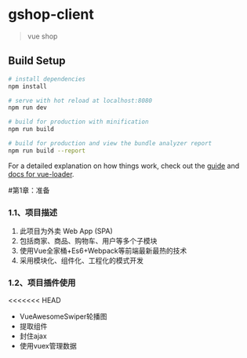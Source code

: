 # gshop-client

> vue shop

## Build Setup

``` bash
# install dependencies
npm install

# serve with hot reload at localhost:8080
npm run dev

# build for production with minification
npm run build

# build for production and view the bundle analyzer report
npm run build --report
```

For a detailed explanation on how things work, check out the [guide](http://vuejs-templates.github.io/webpack/) and [docs for vue-loader](http://vuejs.github.io/vue-loader).


#第1章：准备
### 1.1、项目描述
1. 此项目为外卖 Web App (SPA)
2. 包括商家、商品、购物车、用户等多个子模块
3. 使用Vue全家桶+Es6+Webpack等前端最新最热的技术
4. 采用模块化、组件化、工程化的模式开发

### 1.2、项目插件使用
<<<<<<< HEAD
+ VueAwesomeSwiper轮播图
+ 提取组件
+ 封住ajax
+ 使用vuex管理数据
 

